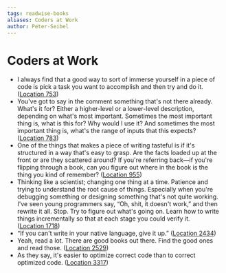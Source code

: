 ```yaml
---
tags: readwise-books
aliases: Coders at Work
author: Peter-Seibel
---
```

# Coders at Work

- I always find that a good way to sort of immerse yourself in a piece of code is pick a task you want to accomplish and then try and do it. ([Location 753](https://readwise.io/to_kindle?action=open&asin=B00ACC2536&location=753))
- You've got to say in the comment something that's not there already. What's it for? Either a higher-level or a lower-level description, depending on what's most important. Sometimes the most important thing is, what is this for? Why would I use it? And sometimes the most important thing is, what's the range of inputs that this expects? ([Location 783](https://readwise.io/to_kindle?action=open&asin=B00ACC2536&location=783))
- One of the things that makes a piece of writing tasteful is if it's structured in a way that's easy to grasp. Are the facts loaded up at the front or are they scattered around? If you're referring back—if you're flipping through a book, can you figure out where in the book is the thing you kind of remember? ([Location 955](https://readwise.io/to_kindle?action=open&asin=B00ACC2536&location=955))
- Thinking like a scientist; changing one thing at a time. Patience and trying to understand the root cause of things. Especially when you're debugging something or designing something that's not quite working. I've seen young programmers say, “Oh, shit, it doesn't work,” and then rewrite it all. Stop. Try to figure out what's going on. Learn how to write things incrementally so that at each stage you could verify it. ([Location 1718](https://readwise.io/to_kindle?action=open&asin=B00ACC2536&location=1718))
- “If you can't write in your native language, give it up.” ([Location 2434](https://readwise.io/to_kindle?action=open&asin=B00ACC2536&location=2434))
- Yeah, read a lot. There are good books out there. Find the good ones and read those. ([Location 2529](https://readwise.io/to_kindle?action=open&asin=B00ACC2536&location=2529))
- As they say, it's easier to optimize correct code than to correct optimized code. ([Location 3317](https://readwise.io/to_kindle?action=open&asin=B00ACC2536&location=3317))
